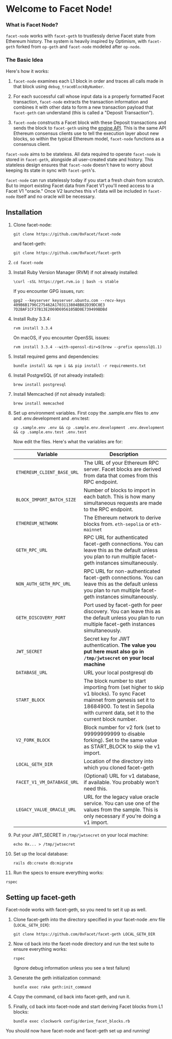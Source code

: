 # Welcome to Facet Node!

### What is Facet Node?

`facet-node` works with `facet-geth` to trustlessly derive Facet state from Ethereum history. The system is heavily inspired by Optimism, with `facet-geth` forked from `op-geth` and `facet-node` modeled after `op-node`.

### The Basic Idea

Here's how it works:

1. `facet-node` examines each L1 block in order and traces all calls made in that block using `debug_traceBlockByNumber`.

2. For each successful call whose input data is a properly formatted Facet transaction, `facet-node` extracts the transaction information and combines it with other data to form a new transaction payload that `facet-geth` can understand (this is called a "Deposit Transaction").

3. `facet-node` constructs a Facet block with these Deposit transactions and sends the block to `facet-geth` using the [engine API](https://github.com/ethereum/execution-apis/tree/main/src/engine). This is the same API Ethereum consensus clients use to tell the execution layer about new blocks, so within the typical Ethereum model, `facet-node` functions as a consensus client.

`facet-node` aims to be stateless. All data required to operate `facet-node` is stored in `facet-geth`, alongside all user-created state and history. This stateless design ensures that `facet-node` doesn't have to worry about keeping its state in sync with `facet-geth`'s.

`facet-node` can run statelessly today if you start a fresh chain from scratch. But to import existing Facet data from Facet V1 you'll need access to a Facet V1 "oracle." Once V2 launches this v1 data will be included in `facet-node` itself and no oracle will be necessary.

## Installation

1. Clone facet-node:
   ```
   git clone https://github.com/0xFacet/facet-node
   ```
   
   and facet-geth:
   ```
   git clone https://github.com/0xFacet/facet-geth
   ```

 2.  `cd facet-node`

2. Install Ruby Version Manager (RVM) if not already installed:
   ```
   \curl -sSL https://get.rvm.io | bash -s stable
   ```
   
   If you encounter GPG issues, run:
   ```
   gpg2 --keyserver keyserver.ubuntu.com --recv-keys 409B6B1796C275462A1703113804BB82D39DC0E3 7D2BAF1CF37B13E2069D6956105BD0E739499BDBd
   ```

3. Install Ruby 3.3.4:
   ```
   rvm install 3.3.4
   ```
   
   On macOS, if you encounter OpenSSL issues:
   ```
   rvm install 3.3.4 --with-openssl-dir=$(brew --prefix openssl@1.1)
   ```

4. Install required gems and dependencies:
   ```
   bundle install && npm i && pip install -r requirements.txt
   ```

5. Install PostgreSQL (if not already installed):
   ```
   brew install postgresql
   ```

6. Install Memcached (if not already installed):
   ```
   brew install memcached
   ```

7. Set up environment variables. First copy the .sample.env files to .env and .env.development and .env.test:

    ```
    cp .sample.env .env && cp .sample.env.development .env.development && cp .sample.env.test .env.test
    ```
    
    Now edit the files. Here's what the variables are for:
    
    | Variable | Description |
    |----------|-------------|
    | `ETHEREUM_CLIENT_BASE_URL` | The URL of your Ethereum RPC server. Facet blocks are derived from data that comes from this RPC endpoint. |
    | `BLOCK_IMPORT_BATCH_SIZE` | Number of blocks to import in each batch. This is how many simultaneous requests are made to the RPC endpoint. |
    | `ETHEREUM_NETWORK` | The Ethereum network to derive blocks from. `eth-sepolia` or `eth-mainnet` |
    | `GETH_RPC_URL` | RPC URL for authenticated facet-geth connections. You can leave this as the default unless you plan to run multiple facet-geth instances simultaneously. |
    | `NON_AUTH_GETH_RPC_URL` | RPC URL for non-authenticated facet-geth connections. You can leave this as the default unless you plan to run multiple facet-geth instances simultaneously. |
    | `GETH_DISCOVERY_PORT` | Port used by facet-geth for peer discovery. You can leave this as the default unless you plan to run multiple facet-geth instances simultaneously. |
    | `JWT_SECRET` | Secret key for JWT authentication. **The value you put here must also go in `/tmp/jwtsecret` on your local machine** |
    | `DATABASE_URL` | URL your local postgresql db |
    | `START_BLOCK` | The block number to start importing from (set higher to skip v1 blocks). To sync Facet mainnet from genesis set it to 18684900. To test in Sepolia with current data, set it to the current block number. |
    | `V2_FORK_BLOCK` | Block number for v2 fork (set to 99999999999 to disable forking). Set to the same value as START_BLOCK to skip the v1 import. |
    | `LOCAL_GETH_DIR` | Location of the directory into which you cloned facet-geth |
    | `FACET_V1_VM_DATABASE_URL` | (Optional) URL for v1 database, if available. You probably won't need this. |
    | `LEGACY_VALUE_ORACLE_URL` | URL for the legacy value oracle service. You can use one of the values from the sample. This is only necessary if you're doing a v1 import. |

8. Put your JWT_SECRET in `/tmp/jwtsecret` on your local machine:

    ```
    echo 0x... > /tmp/jwtsecret
    ```

9. Set up the local database:
   ```
   rails db:create db:migrate
   ```
   
10. Run the specs to ensure everything works:
   ```
   rspec
   ```

## Setting up facet-geth

Facet-node works with facet-geth, so you need to set it up as well.

1. Clone facet-geth into the directory specified in your facet-node .env file (`LOCAL_GETH_DIR`):
   ```
   git clone https://github.com/0xFacet/facet-geth LOCAL_GETH_DIR
   ```

2. Now cd back into the facet-node directory and run the test suite to ensure everything works:
   ```
   rspec
   ```
    (Ignore debug information unless you see a test failure)

3. Generate the geth initialization command:
   ```
   bundle exec rake geth:init_command
   ```

4. Copy the command, cd back into facet-geth, and run it.

5. Finally, cd back into facet-node and start deriving Facet blocks from L1 blocks:
   ```
   bundle exec clockwork config/derive_facet_blocks.rb
   ```

You should now have facet-node and facet-geth set up and running!
